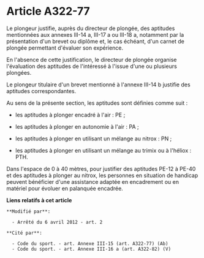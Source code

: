# Article A322-77

Le plongeur justifie, auprès du directeur de plongée, des aptitudes mentionnées aux annexes III-14 a, III-17 a ou III-18 a,
notamment par la présentation d'un brevet ou diplôme et, le cas échéant, d'un carnet de plongée permettant d'évaluer son
expérience. 

En l'absence de cette justification, le directeur de plongée organise l'évaluation des aptitudes de l'intéressé à l'issue
d'une ou plusieurs plongées. 

Le plongeur titulaire d'un brevet mentionné à l'annexe III-14 b justifie des aptitudes correspondantes. 

Au sens de la présente section, les aptitudes sont définies comme suit : 

- les aptitudes à plonger encadré à l'air : PE ; 

- les aptitudes à plonger en autonomie à l'air : PA ; 

- les aptitudes à plonger en utilisant un mélange au nitrox : PN ; 

- les aptitudes à plonger en utilisant un mélange au trimix ou à l'héliox : PTH. 

Dans l'espace de 0 à 40 mètres, pour justifier des aptitudes PE-12 à PE-40 et des aptitudes à plonger au nitrox, les
personnes en situation de handicap peuvent bénéficier d'une assistance adaptée en encadrement ou en matériel pour évoluer en
palanquée encadrée.

**Liens relatifs à cet article**

	**Modifié par**:

	  - Arrêté du 6 avril 2012 - art. 2

	**Cité par**:

	  - Code du sport. - art. Annexe III-15 (art. A322-77) (Ab)
	  - Code du sport. - art. Annexe III-16 a (art. A322-82) (V)
